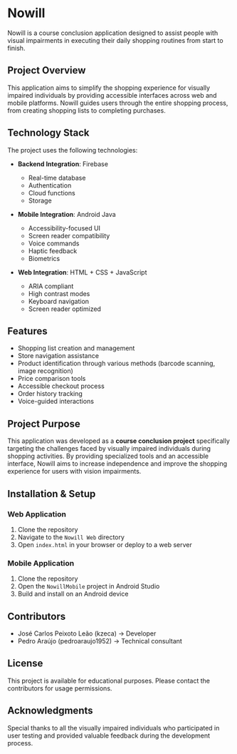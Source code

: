 # Nowill

Nowill is a course conclusion application designed to assist people with visual impairments in executing their daily shopping routines from start to finish.

## Project Overview

This application aims to simplify the shopping experience for visually impaired individuals by providing accessible interfaces across web and mobile platforms. Nowill guides users through the entire shopping process, from creating shopping lists to completing purchases.

## Technology Stack

The project uses the following technologies:

- **Backend Integration**: Firebase
  - Real-time database
  - Authentication
  - Cloud functions
  - Storage

- **Mobile Integration**: Android Java
  - Accessibility-focused UI
  - Screen reader compatibility
  - Voice commands
  - Haptic feedback
  - Biometrics

- **Web Integration**: HTML + CSS + JavaScript
  - ARIA compliant
  - High contrast modes
  - Keyboard navigation
  - Screen reader optimized

## Features

- Shopping list creation and management
- Store navigation assistance
- Product identification through various methods (barcode scanning, image recognition)
- Price comparison tools
- Accessible checkout process
- Order history tracking
- Voice-guided interactions

## Project Purpose

This application was developed as a **course conclusion project** specifically targeting the challenges faced by visually impaired individuals during shopping activities. By providing specialized tools and an accessible interface, Nowill aims to increase independence and improve the shopping experience for users with vision impairments.

## Installation & Setup

### Web Application
1. Clone the repository
2. Navigate to the `Nowill Web` directory
3. Open `index.html` in your browser or deploy to a web server

### Mobile Application
1. Clone the repository
2. Open the `NowillMobile` project in Android Studio
3. Build and install on an Android device

## Contributors

- José Carlos Peixoto Leão (kzeca) -> Developer
- Pedro Araújo (pedroaraujo1952) -> Technical consultant

## License

This project is available for educational purposes. Please contact the contributors for usage permissions.

## Acknowledgments

Special thanks to all the visually impaired individuals who participated in user testing and provided valuable feedback during the development process.

